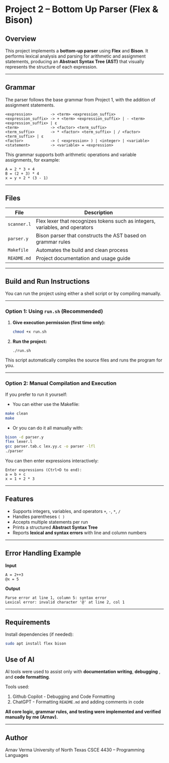 # Project 2 – Bottom Up Parser (Flex & Bison)

## Overview

This project implements a **bottom-up parser** using **Flex** and **Bison**.
It performs lexical analysis and parsing for arithmetic and assignment statements, producing an **Abstract Syntax Tree (AST)** that visually represents the structure of each expression.

---

## Grammar

The parser follows the base grammar from Project 1, with the addition of assignment statements.

```
<expression>        -> <term> <expression_suffix>
<expression_suffix> -> + <term> <expression_suffix> | - <term> <expression_suffix> | ε
<term>              -> <factor> <term_suffix>
<term_suffix>       -> * <factor> <term_suffix> | / <factor> <term_suffix> | ε
<factor>            -> ( <expression> ) | <integer> | <variable>
<statement>         -> <variable> = <expression>
```

This grammar supports both arithmetic operations and variable assignments, for example:

```
A = 2 * 3 + 4
B = (2 + 3) * 4
x = y + 2 * (3 - 1)
```

---

## Files

| File        | Description                                                                  |
| ----------- | ---------------------------------------------------------------------------- |
| `scanner.l` | Flex lexer that recognizes tokens such as integers, variables, and operators |
| `parser.y`  | Bison parser that constructs the AST based on grammar rules                  |
| `Makefile`  | Automates the build and clean process                                        |
| `README.md` | Project documentation and usage guide                                        |

---
## Build and Run Instructions

You can run the project using either a shell script or by compiling manually.

---

### **Option 1: Using `run.sh` (Recommended)**

1. **Give execution permission (first time only):**

   ```bash
   chmod +x run.sh
   ```

2. **Run the project:**

   ```bash
   ./run.sh
   ```

This script automatically compiles the source files and runs the program for you.

---

### **Option 2: Manual Compilation and Execution**

If you prefer to run it yourself:

- You can either use the Makefile:
```bash
make clean
make
```

- Or you can do it all manually with: 
```bash
bison -d parser.y
flex lexer.l
gcc parser.tab.c lex.yy.c -o parser -lfl
./parser
```

You can then enter expressions interactively:

```
Enter expressions (Ctrl+D to end):
a = b + c
x = 1 + 2 * 3
```

---

## Features

* Supports integers, variables, and operators `+`, `-`, `*`, `/`
* Handles parentheses `( )`
* Accepts multiple statements per run
* Prints a structured **Abstract Syntax Tree**
* Reports **lexical and syntax errors** with line and column numbers

---

## Error Handling Example

**Input**

```
A = 2++3
@x = 5
```

**Output**

```
Parse error at line 1, column 5: syntax error
Lexical error: invalid character '@' at line 2, col 1
```

---

## Requirements

Install dependencies (if needed):

```bash
sudo apt install flex bison
```

## Use of AI
AI tools were used to assist only with **documentation writing**, **debugging** , and **code formatting**. 

Tools used: 
1. Github Copilot - Debugging and Code Formatting
2. ChatGPT - Formatting `README.md` and adding comments in code

**All core logic, grammar rules, and testing were implemented and verified manually by me (Arnav).**

---

## Author

Arnav Verma
University of North Texas
CSCE 4430 – Programming Languages
